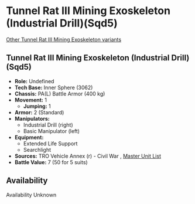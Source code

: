 # Tunnel Rat III Mining Exoskeleton (Industrial Drill)(Sqd5) 

[Other Tunnel Rat III Mining Exoskeleton variants](../tunnel_rat_iii_mining_exoskeleton.md) 

## Tunnel Rat III Mining Exoskeleton (Industrial Drill)(Sqd5) 

- **Role:** Undefined 
- **Tech Base:** Inner Sphere (3062) 
- **Chassis:** PA(L) Battle Armor (400 kg) 
- **Movement:** 1 
  - **Jumping:** 1 
- **Armor:** 2 (Standard) 
- **Manipulators:** 
  - Industrial Drill (right) 
  - Basic Manipulator (left) 
- **Equipment:** 
  - Extended Life Support 
  - Searchlight 
- **Sources:** TRO Vehicle Annex (r) - Civil War , [Master Unit List](http://masterunitlist.info/Unit/Details/8815) 
- **Battle Value:** 7 (50 for 5 suits) 

## Availability 

Availability Unknown 


